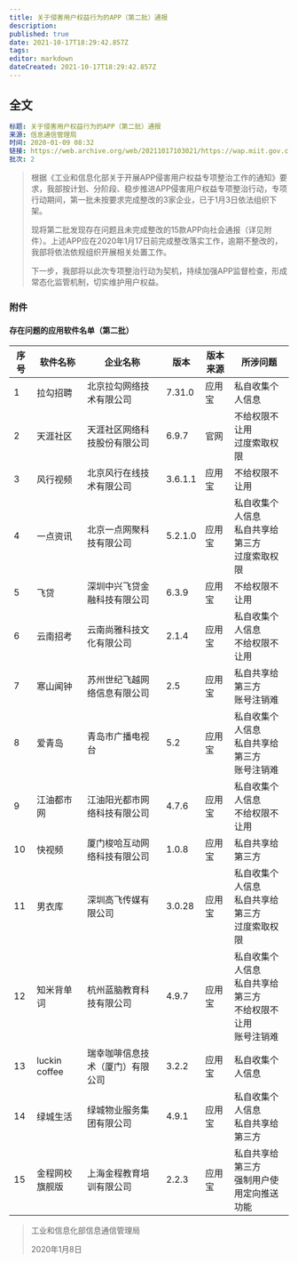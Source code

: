 ```yaml
---
title: 关于侵害用户权益行为的APP（第二批）通报
description: 
published: true
date: 2021-10-17T18:29:42.857Z
tags:
editor: markdown
dateCreated: 2021-10-17T18:29:42.857Z
---
```


## 全文

```YAML
标题: 关于侵害用户权益行为的APP（第二批）通报
来源: 信息通信管理局
时间: 2020-01-09 08:32
链接: https://web.archive.org/web/20211017103021/https://wap.miit.gov.cn/gyhxxhb/jgsj/xxtxglj/APPqhyhqyzxzzxd/tzgg/art/2020/art_68599cfe84144118b73d13a6d6a3d7aa.html
批次: 2
```

> 根据《工业和信息化部关于开展APP侵害用户权益专项整治工作的通知》要求，我部按计划、分阶段、稳步推进APP侵害用户权益专项整治行动，专项行动期间，第一批未按要求完成整改的3家企业，已于1月3日依法组织下架。
>
> 现将第二批发现存在问题且未完成整改的15款APP向社会通报（详见附件）。上述APP应在2020年1月17日前完成整改落实工作，逾期不整改的，我部将依法依规组织开展相关处置工作。
>
> 下一步，我部将以此次专项整治行动为契机，持续加强APP监督检查，形成常态化监管机制，切实维护用户权益。

### 附件

#### 存在问题的应用软件名单（第二批）

| 序号 | 软件名称       | 企业名称                         | 版本    | 版本来源 | 所涉问题                                                             |
| ---- | -------------- | -------------------------------- | ------- | -------- | -------------------------------------------------------------------- |
| 1    | 拉勾招聘       | 北京拉勾网络技术有限公司         | 7.31.0  | 应用宝   | 私自收集个人信息                                                     |
| 2    | 天涯社区       | 天涯社区网络科技股份有限公司     | 6.9.7   | 官网     | 不给权限不让用<br>过度索取权限                                       |
| 3    | 风行视频       | 北京风行在线技术有限公司         | 3.6.1.1 | 应用宝   | 不给权限不让用                                                       |
| 4    | 一点资讯       | 北京一点网聚科技有限公司         | 5.2.1.0 | 应用宝   | 私自收集个人信息<br>私自共享给第三方<br>过度索取权限                 |
| 5    | 飞贷           | 深圳中兴飞贷金融科技有限公司     | 6.3.9   | 应用宝   | 不给权限不让用                                                       |
| 6    | 云南招考       | 云南尚雅科技文化有限公司         | 2.1.4   | 应用宝   | 私自收集个人信息<br>不给权限不让用                                   |
| 7    | 寒山闻钟       | 苏州世纪飞越网络信息有限公司     | 2.5     | 应用宝   | 私自共享给第三方<br>账号注销难                                       |
| 8    | 爱青岛         | 青岛市广播电视台                 | 5.2     | 应用宝   | 私自收集个人信息<br>私自共享给第三方<br>账号注销难                   |
| 9    | 江油都市网     | 江油阳光都市网络科技有限公司     | 4.7.6   | 应用宝   | 私自收集个人信息<br>不给权限不让用                                   |
| 10   | 快视频         | 厦门梭哈互动网络科技有限公司     | 1.0.8   | 应用宝   | 私自共享给第三方                                                     |
| 11   | 男衣库         | 深圳高飞传媒有限公司             | 3.0.28  | 应用宝   | 私自收集个人信息<br>私自共享给第三方<br>过度索取权限                 |
| 12   | 知米背单词     | 杭州蓝脑教育科技有限公司         | 4.9.7   | 应用宝   | 私自收集个人信息<br>私自共享给第三方<br>不给权限不让用<br>账号注销难 |
| 13   | luckin coffee  | 瑞幸咖啡信息技术（厦门）有限公司 | 3.2.2   | 应用宝   | 私自收集个人信息                                                     |
| 14   | 绿城生活       | 绿城物业服务集团有限公司         | 4.9.1   | 应用宝   | 私自收集个人信息<br>私自共享给第三方                                 |
| 15   | 金程网校旗舰版 | 上海金程教育培训有限公司         | 2.2.3   | 应用宝   | 私自共享给第三方<br>强制用户使用定向推送功能                         |

> 工业和信息化部信息通信管理局
>
> 2020年1月8日
